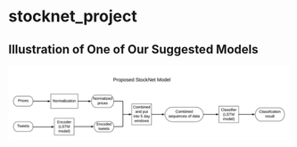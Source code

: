 # stocknet_project

## Illustration of One of Our Suggested Models


![](images/StockNet_model.png "StockNet Model Suggestion")